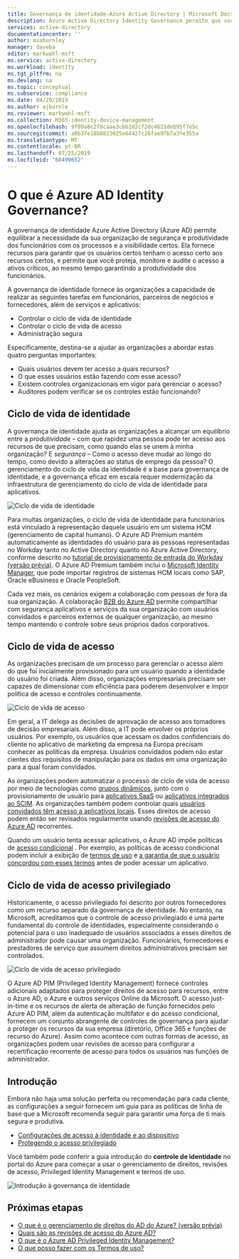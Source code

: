 ```yaml
---
title: Governança de identidade-Azure Active Directory | Microsoft Docs
description: Azure Active Directory Identity Governance permite que você Equilibre a necessidade da sua organização de segurança e produtividade dos funcionários com os processos e a visibilidade certos.
services: active-directory
documentationcenter: ''
author: msaburnley
manager: daveba
editor: markwahl-msft
ms.service: active-directory
ms.workload: identity
ms.tgt_pltfrm: na
ms.devlang: na
ms.topic: conceptual
ms.subservice: compliance
ms.date: 04/29/2019
ms.author: ajburnle
ms.reviewer: markwahl-msft
ms.collection: M365-identity-device-management
ms.openlocfilehash: 9f09a8c2f8caae3cbb182cf2dc4621deb95f7e5c
ms.sourcegitcommit: a0b37e18b8823025e64427c26fae9fb7a3fe355a
ms.translationtype: MT
ms.contentlocale: pt-BR
ms.lasthandoff: 07/25/2019
ms.locfileid: "68499652"
---
```

# <a name="what-is-azure-ad-identity-governance"></a>O que é Azure AD Identity Governance?

A governança de identidade Azure Active Directory (Azure AD) permite equilibrar a necessidade da sua organização de segurança e produtividade dos funcionários com os processos e a visibilidade certos. Ela fornece recursos para garantir que os usuários certos tenham o acesso certo aos recursos certos, e permite que você proteja, monitore e audite o acesso a ativos críticos, ao mesmo tempo garantindo a produtividade dos funcionários.  

A governança de identidade fornece às organizações a capacidade de realizar as seguintes tarefas em funcionários, parceiros de negócios e fornecedores, além de serviços e aplicativos:

- Controlar o ciclo de vida de identidade
- Controlar o ciclo de vida de acesso
- Administração segura

Especificamente, destina-se a ajudar as organizações a abordar estas quatro perguntas importantes:

- Quais usuários devem ter acesso a quais recursos?
- O que esses usuários estão fazendo com esse acesso?
- Existem controles organizacionais em vigor para gerenciar o acesso?
- Auditores podem verificar se os controles estão funcionando?

## <a name="identity-lifecycle"></a>Ciclo de vida de identidade

A governança de identidade ajuda as organizações a alcançar um equilíbrio entre a *produtividade* – com que rapidez uma pessoa pode ter acesso aos recursos de que precisam, como quando elas se unem à minha organização? E *segurança* – Como o acesso deve mudar ao longo do tempo, como devido a alterações ao status de emprego da pessoa?  O gerenciamento do ciclo de vida da identidade é a base para governança de identidade, e a governança eficaz em escala requer modernização da infraestrutura de gerenciamento do ciclo de vida de identidade para aplicativos.

![Ciclo de vida de identidade](./media/identity-governance-overview/identity-lifecycle.png)

Para muitas organizações, o ciclo de vida de identidade para funcionários está vinculado à representação daquele usuário em um sistema HCM (gerenciamento de capital humano).  O Azure AD Premium mantém automaticamente as identidades do usuário para as pessoas representadas no Workday tanto no Active Directory quanto no Azure Active Directory, conforme descrito no [tutorial de provisionamento de entrada do Workday (versão prévia)](../saas-apps/workday-inbound-tutorial.md).  O Azure AD Premium também inclui o [Microsoft Identity Manager](/microsoft-identity-manager/), que pode importar registros de sistemas HCM locais como SAP, Oracle eBusiness e Oracle PeopleSoft.

Cada vez mais, os cenários exigem a colaboração com pessoas de fora da sua organização. A colaboração [B2B do Azure AD](/azure/active-directory/b2b/) permite compartilhar com segurança aplicativos e serviços da sua organização com usuários convidados e parceiros externos de qualquer organização, ao mesmo tempo mantendo o controle sobre seus próprios dados corporativos.

## <a name="access-lifecycle"></a>Ciclo de vida de acesso

As organizações precisam de um processo para gerenciar o acesso além do que foi inicialmente provisionado para um usuário quando a identidade do usuário foi criada.  Além disso, organizações empresariais precisam ser capazes de dimensionar com eficiência para poderem desenvolver e impor política de acesso e controles continuamente.

![Ciclo de vida de acesso](./media/identity-governance-overview/access-lifecycle.png)

Em geral, a IT delega as decisões de aprovação de acesso aos tomadores de decisão empresariais.  Além disso, a IT pode envolver os próprios usuários.  Por exemplo, os usuários que acessam os dados confidenciais do cliente no aplicativo de marketing da empresa na Europa precisam conhecer as políticas da empresa. Usuários convidados podem não estar cientes dos requisitos de manipulação para os dados em uma organização para a qual foram convidados.

As organizações podem automatizar o processo de ciclo de vida de acesso por meio de tecnologias como [grupos dinâmicos](../users-groups-roles/groups-dynamic-membership.md), junto com o provisionamento de usuário para [aplicativos SaaS](../saas-apps/tutorial-list.md) ou [aplicativos integrados ao SCIM](../manage-apps/use-scim-to-provision-users-and-groups.md).  As organizações também podem controlar quais [usuários convidados têm acesso a aplicativos locais](../b2b/hybrid-cloud-to-on-premises.md).  Esses direitos de acesso podem então ser revisados regularmente usando [revisões de acesso do Azure AD](access-reviews-overview.md) recorrentes.

Quando um usuário tenta acessar aplicativos, o Azure AD impõe políticas de [acesso condicional](/azure/active-directory/conditional-access/) . Por exemplo, as políticas de acesso condicional podem incluir a exibição de [termos de uso](../conditional-access/terms-of-use.md) e [a garantia de que o usuário concordou com esses termos](../conditional-access/require-tou.md) antes de poder acessar um aplicativo.

## <a name="privileged-access-lifecycle"></a>Ciclo de vida de acesso privilegiado

Historicamente, o acesso privilegiado foi descrito por outros fornecedores como um recurso separado da governança de identidade. No entanto, na Microsoft, acreditamos que o controle de acesso privilegiado é uma parte fundamental do controle de identidades, especialmente considerando o potencial para o uso inadequado de usuários associados a esses direitos de administrador pode causar uma organização. Funcionários, fornecedores e prestadores de serviço que assumem direitos administrativos precisam ser controlados.

![Ciclo de vida de acesso privilegiado](./media/identity-governance-overview/privileged-access-lifecycle.png)

O Azure AD PIM (Privileged Identity Management) fornece controles adicionais adaptados para proteger direitos de acesso para recursos, entre o Azure AD, o Azure e outros serviços Online da Microsoft.  O acesso just-in-time e os recursos de alerta de alteração de função fornecidos pelo Azure AD PIM, além da autenticação multifator e do acesso condicional, fornecem um conjunto abrangente de controles de governança para ajudar a proteger os recursos da sua empresa (diretório, Office 365 e funções de recurso do Azure). Assim como acontece com outras formas de acesso, as organizações podem usar revisões de acesso para configurar a recertificação recorrente de acesso para todos os usuários nas funções de administrador.

## <a name="getting-started"></a>Introdução

Embora não haja uma solução perfeita ou recomendação para cada cliente, as configurações a seguir fornecem um guia para as políticas de linha de base que a Microsoft recomenda seguir para garantir uma força de ti mais segura e produtiva.

- [Configurações de acesso à identidade e ao dispositivo](/microsoft-365/enterprise/microsoft-365-policies-configurations)
- [Protegendo o acesso privilegiado](../users-groups-roles/directory-admin-roles-secure.md)

Você também pode conferir a guia introdução do **controle de identidade** no portal do Azure para começar a usar o gerenciamento de direitos, revisões de acesso, Privileged Identity Management e termos de uso.

![Introdução à governança de identidade](./media/identity-governance-overview/getting-started.png)

## <a name="next-steps"></a>Próximas etapas

- [O que é o gerenciamento de direitos do AD do Azure? (versão prévia)](entitlement-management-overview.md)
- [Quais são as revisões de acesso do Azure AD?](access-reviews-overview.md)
- [O que é o Azure AD Privileged Identity Management?](../privileged-identity-management/pim-configure.md)
- [O que posso fazer com os Termos de uso?](active-directory-tou.md)
